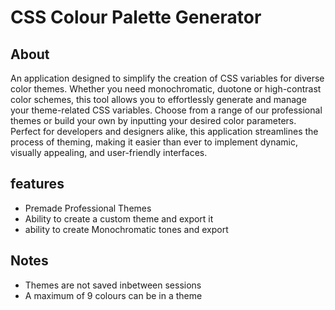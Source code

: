 # CSS Colour Palette Generator

## About
  
  An application designed to simplify the creation of CSS variables for diverse color themes. Whether you need monochromatic, duotone or high-contrast color schemes, this tool allows you to effortlessly generate and manage your theme-related CSS variables. Choose from a range of our professional themes or build your own by inputting your desired color parameters. Perfect for developers and designers alike, this application streamlines the process of theming, making it easier than ever to implement dynamic, visually appealing, and user-friendly interfaces.

## features

  - Premade Professional Themes
  - Ability to create a custom theme and export it
  - ability to create Monochromatic tones and export

## Notes

  - Themes are not saved inbetween sessions
  - A maximum of 9 colours can be in a theme

